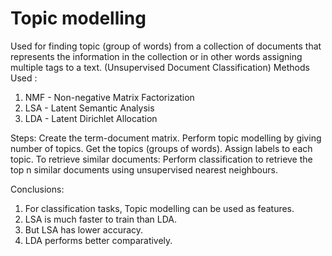 # Topic modelling 

Used for finding topic (group of words) from a collection of documents that represents the information in the collection or in other words assigning multiple tags to a text. (Unsupervised Document Classification)
Methods Used : 
1) NMF - Non-negative Matrix Factorization 
2) LSA - Latent Semantic Analysis
3) LDA - Latent Dirichlet Allocation

Steps: 
Create the term-document matrix. 
Perform topic modelling by giving number of topics.
Get the topics (groups of words).
Assign labels to each topic.
To retrieve similar documents: Perform classification to retrieve the top n similar documents using unsupervised nearest neighbours.

Conclusions:
1) For classification tasks, Topic modelling can be used as features.
2) LSA is much faster to train than LDA.
3) But LSA has lower accuracy.
4) LDA performs better comparatively.


